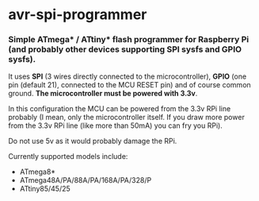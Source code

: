 # avr-spi-programmer
### Simple ATmega* / ATtiny* flash programmer for Raspberry Pi (and probably other devices supporting SPI sysfs and GPIO sysfs).

It uses **SPI** (3 wires directly connected to the microcontroller), **GPIO** (one pin (default 21), connected to the MCU RESET pin) and of course common ground. **The microcontroller must be powered with 3.3v**.

In this configuration the MCU can be powered from the 3.3v RPi line probably (I mean, only the microcontroller itself. If you draw more power from the 3.3v RPi line (like more than 50mA) you can fry you RPi).

Do not use 5v as it would probably damage the RPi.

Currently supported models include:
- ATmega8*
- ATmega48A/PA/88A/PA/168A/PA/328/P
- ATtiny85/45/25
